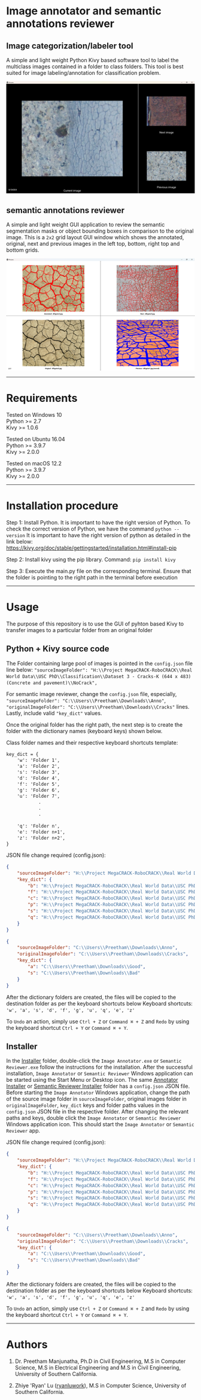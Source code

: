 # Image annotator and semantic annotations reviewer

## Image categorization/labeler tool
A simple and light weight Python Kivy based software tool to label the multiclass images contained in a folder to class folders. This tool is best suited for image labeling/annotation for classification problem.

![overview](assets/overview.png)


## semantic annotations reviewer
A simple and light weight GUI application to review the semantic segmentation masks or object bounding boxes in comparison to the original image. This is a `2x2` grid layout GUI window which shows the annotated, original, next and previous images in the left top, bottom, right top and bottom grids.

![overview](assets/overview_semantic.png)

-----

# Requirements 
Tested on Windows 10 <br>
Python >= 2.7 <br>
Kivy >= 1.0.6

Tested on Ubuntu 16.04 <br>
Python >= 3.9.7 <br>
Kivy >= 2.0.0

Tested on macOS 12.2 <br>
Python >= 3.9.7 <br>
Kivy >= 2.0.0

-----

# Installation procedure

Step 1: Install Python. It is important to have the right version of Python. To check the correct version of Python, we have the command
`python -- version`
It is important to have the right version of python as detailed in the link below:
https://kivy.org/doc/stable/gettingstarted/installation.html#install-pip

Step 2: Install kivy using the pip library. 
Command: `pip install kivy`

Step 3: Execute the main.py file on the corresponding terminal. Ensure that the folder is pointing to the right path in the terminal before execution

-----

# Usage

The purpose of this repository is to use the GUI of pyhton based Kivy to transfer images to a particular folder from an original folder

## Python + Kivy source code
The Folder containing large pool of images is pointed in the `config.json` file line below: 
`"sourceImageFolder": "H:\\Project MegaCRACK-RoboCRACK\\Real World Data\\USC PhD\\Classification\\Dataset 3 - Cracks-K (644 x 483) (Concrete and pavement)\\NoCrack",`

For semantic image reviewer, change the `config.json` file, especially, `"sourceImageFolder": "C:\\Users\\Preetham\\Downloads\\Anno"`, `"originalImageFolder": "C:\\Users\\Preetham\\Downloads\\Cracks"` lines. Lastly, include valid `"key_dict"` values.
    
Once the original folder has the right path, the next step is to create the folder with the dictionary names (keyboard keys) shown below.

Class folder names and their respective keyboard shortcuts template:
```
key_dict = {
    'w': 'Folder 1',
    'a': 'Folder 2',
    's': 'Folder 3',
    'd': 'Folder 4',
    'f': 'Folder 5',
    'g': 'Folder 6',
    'u': 'Folder 7',
            .
            .
            .
    
    'q': 'Folder n',
    'e': 'Folder n+1',
    'z': 'Folder n+2',
}
```

JSON file change required (config.json):
```json
{
    "sourceImageFolder": "H:\\Project MegaCRACK-RoboCRACK\\Real World Data\\USC PhD\\Classification\\Dataset 3 - Cracks-K (644 x 483) (Concrete and pavement)\\NoCrack",
    "key_dict": {
        "b": "H:\\Project MegaCRACK-RoboCRACK\\Real World Data\\USC PhD\\Classification\\Dataset 3 - Cracks-K (644 x 483) (Concrete and pavement)\\Branched",
        "f": "H:\\Project MegaCRACK-RoboCRACK\\Real World Data\\USC PhD\\Classification\\Dataset 3 - Cracks-K (644 x 483) (Concrete and pavement)\\Few Strands",
        "c": "H:\\Project MegaCRACK-RoboCRACK\\Real World Data\\USC PhD\\Classification\\Dataset 3 - Cracks-K (644 x 483) (Concrete and pavement)\\Nocrack Concrete",
        "p": "H:\\Project MegaCRACK-RoboCRACK\\Real World Data\\USC PhD\\Classification\\Dataset 3 - Cracks-K (644 x 483) (Concrete and pavement)\\Nocrack Pavement",
        "s": "H:\\Project MegaCRACK-RoboCRACK\\Real World Data\\USC PhD\\Classification\\Dataset 3 - Cracks-K (644 x 483) (Concrete and pavement)\\Surface Cracks",
        "q": "H:\\Project MegaCRACK-RoboCRACK\\Real World Data\\USC PhD\\Classification\\Dataset 3 - Cracks-K (644 x 483) (Concrete and pavement)\\Bad Images"
    }
}
```

```json
{
    "sourceImageFolder": "C:\\Users\\Preetham\\Downloads\\Anno",
    "originalImageFolder": "C:\\Users\\Preetham\\Downloads\\Cracks",
    "key_dict": {
        "a": "C:\\Users\\Preetham\\Downloads\\Good",
        "s": "C:\\Users\\Preetham\\Downloads\\Bad"
    }
}
```

After the dictionary folders are created, the files will be copied to the destination folder as per the keyboard shortcuts below
Keyboard shortcuts:
`'w', 'a', 's', 'd', 'f', 'g', 'u', 'q', 'e', 'z'`

To `Undo` an action, simply use `Ctrl + Z` or `Command ⌘ + Z` and `Redo` by using the keyboard shortcut `Ctrl + Y` or `Command ⌘ + Y`.

## Installer
In the [Installer](<Classification Examples/Installer>) folder, double-click the `Image Annotator.exe` or `Semantic Reviewer.exe` follow the instructions for the installation. After the successful installation, `Image Annotator` or `Semantic Reviewer` Windows application can be started using the Start Menu or Desktop icon. The same [Annotator Installer](<Classification Examples/Installer>) or [Semantic Reviewer Installer](<Semantic Annotations Reviewer/Installer>) folder has a `config.json` JSON file. Before starting the `Image Annotator` Windows application, change the path of the source image folder in `sourceImageFolder`, original images folder in `originalImageFolder`,  `key_dict` keys and folder paths values in the `config.json` JSON file in the respective folder. After changing the relevant paths and keys, double click the `Image Annotator` or `Semantic Reviewer` Windows application icon. This should start the `Image Annotator` or `Semantic Reviewer` app.

JSON file change required (config.json):
```json
{
    "sourceImageFolder": "H:\\Project MegaCRACK-RoboCRACK\\Real World Data\\USC PhD\\Classification\\Dataset 3 - Cracks-K (644 x 483) (Concrete and pavement)\\NoCrack",
    "key_dict": {
        "b": "H:\\Project MegaCRACK-RoboCRACK\\Real World Data\\USC PhD\\Classification\\Dataset 3 - Cracks-K (644 x 483) (Concrete and pavement)\\Branched",
        "f": "H:\\Project MegaCRACK-RoboCRACK\\Real World Data\\USC PhD\\Classification\\Dataset 3 - Cracks-K (644 x 483) (Concrete and pavement)\\Few Strands",
        "c": "H:\\Project MegaCRACK-RoboCRACK\\Real World Data\\USC PhD\\Classification\\Dataset 3 - Cracks-K (644 x 483) (Concrete and pavement)\\Nocrack Concrete",
        "p": "H:\\Project MegaCRACK-RoboCRACK\\Real World Data\\USC PhD\\Classification\\Dataset 3 - Cracks-K (644 x 483) (Concrete and pavement)\\Nocrack Pavement",
        "s": "H:\\Project MegaCRACK-RoboCRACK\\Real World Data\\USC PhD\\Classification\\Dataset 3 - Cracks-K (644 x 483) (Concrete and pavement)\\Surface Cracks",
        "q": "H:\\Project MegaCRACK-RoboCRACK\\Real World Data\\USC PhD\\Classification\\Dataset 3 - Cracks-K (644 x 483) (Concrete and pavement)\\Bad Images"
    }
}
```

```json
{
    "sourceImageFolder": "C:\\Users\\Preetham\\Downloads\\Anno",
    "originalImageFolder": "C:\\Users\\Preetham\\Downloads\\Cracks",
    "key_dict": {
        "a": "C:\\Users\\Preetham\\Downloads\\Good",
        "s": "C:\\Users\\Preetham\\Downloads\\Bad"
    }
}
```

After the dictionary folders are created, the files will be copied to the destination folder as per the keyboard shortcuts below
Keyboard shortcuts:
`'w', 'a', 's', 'd', 'f', 'g', 'u', 'q', 'e', 'z'`

To `Undo` an action, simply use `Ctrl + Z` or `Command ⌘ + Z` and `Redo` by using the keyboard shortcut `Ctrl + Y` or `Command ⌘ + Y`.

----
# Authors
1. Dr. Preetham Manjunatha, Ph.D in Civil Engineering, M.S in Computer Science, M.S in Electrical Engineering and M.S in Civil Engineering, University of Southern California.

2. Zhiye 'Ryan' Lu ([ryanluwork](https://github.com/ryanluwork)), M.S in Computer Science, University of Southern California.
